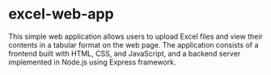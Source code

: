 # excel-web-app

This simple web application allows users to upload Excel files and view their contents in a tabular format on the web page. The application consists of a frontend built with HTML, CSS, and JavaScript, and a backend server implemented in Node.js using Express framework.